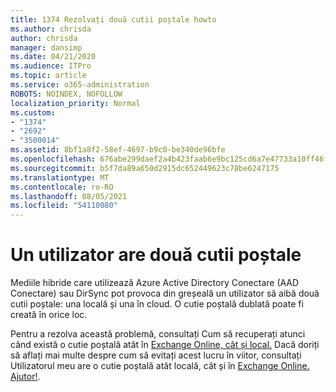 ```yaml
---
title: 1374 Rezolvați două cutii poștale howto
ms.author: chrisda
author: chrisda
manager: dansimp
ms.date: 04/21/2020
ms.audience: ITPro
ms.topic: article
ms.service: o365-administration
ROBOTS: NOINDEX, NOFOLLOW
localization_priority: Normal
ms.custom:
- "1374"
- "2692"
- "3500014"
ms.assetid: 8bf1a8f2-58ef-4697-b9c0-be340de96bfe
ms.openlocfilehash: 676abe299daef2a4b423faab6e9bc125cd6a7e47733a10ff46f9f492cc5ad34d
ms.sourcegitcommit: b5f7da89a650d2915dc652449623c78be6247175
ms.translationtype: MT
ms.contentlocale: ro-RO
ms.lasthandoff: 08/05/2021
ms.locfileid: "54110080"
---
```

# <a name="a-user-has-two-mailboxes"></a>Un utilizator are două cutii poștale

Mediile hibride care utilizează Azure Active Directory Conectare (AAD Conectare) sau DirSync pot provoca din greșeală un utilizator să aibă două cutii poștale: una locală și una în cloud. O cutie poștală dublată poate fi creată în orice loc.

Pentru a rezolva această problemă, consultați Cum să recuperați atunci când există o cutie poștală atât în [Exchange Online, cât și local.](https://docs.microsoft.com/exchange/troubleshoot/move-mailboxes/mailbox-exists-exo-onpremises) Dacă doriți să aflați mai multe despre cum să evitați acest lucru în viitor, consultați Utilizatorul meu are o cutie poștală atât locală, cât și în [Exchange Online. Ajutor!](https://techcommunity.microsoft.com/t5/Exchange-Team-Blog/My-user-has-a-mailbox-both-on-premises-and-in-Exchange-Online/ba-p/846809).
